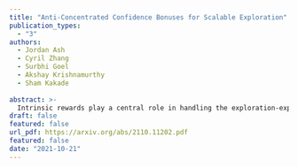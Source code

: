 ```yaml
---
title: "Anti-Concentrated Confidence Bonuses for Scalable Exploration"
publication_types:
  - "3"
authors:
  - Jordan Ash
  - Cyril Zhang
  - Surbhi Goel
  - Akshay Krishnamurthy
  - Sham Kakade
 
abstract: >-
  Intrinsic rewards play a central role in handling the exploration-exploitation trade-off when designing sequential decision-making algorithms, in both foundational theory and state-of-the-art deep reinforcement learning. The LinUCB algorithm, a centerpiece of the stochastic linear bandits literature, prescribes an elliptical bonus which addresses the challenge of leveraging shared information in large action spaces. This bonus scheme cannot be directly transferred to high-dimensional exploration problems, however, due to the computational cost of maintaining the inverse covariance matrix of action features. We introduce \emph{anti-concentrated confidence bounds} for efficiently approximating the elliptical bonus, using an ensemble of regressors trained to predict random noise from policy network-derived features. Using this approximation, we obtain stochastic linear bandit algorithms which obtain Õ(d√T) regret bounds for poly(d) fixed actions. We develop a practical variant for deep reinforcement learning that is competitive with contemporary intrinsic reward heuristics on Atari benchmarks.
draft: false
featured: false
url_pdf: https://arxiv.org/abs/2110.11202.pdf
featured: false
date: "2021-10-21"
---
```

